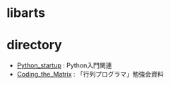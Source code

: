 # libarts
# directory
* [Python_startup](./Python_startup) : Python入門関連
* [Coding_the_Matrix](./Coding_the_Matrix) : 「行列プログラマ」勉強会資料
